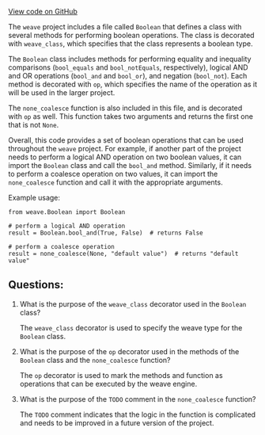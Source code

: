 [View code on GitHub](https://github.com/wandb/weave/weave/ops_primitives/boolean.py)

The `weave` project includes a file called `Boolean` that defines a class with several methods for performing boolean operations. The class is decorated with `weave_class`, which specifies that the class represents a boolean type. 

The `Boolean` class includes methods for performing equality and inequality comparisons (`bool_equals` and `bool_notEquals`, respectively), logical AND and OR operations (`bool_and` and `bool_or`), and negation (`bool_not`). Each method is decorated with `op`, which specifies the name of the operation as it will be used in the larger project. 

The `none_coalesce` function is also included in this file, and is decorated with `op` as well. This function takes two arguments and returns the first one that is not `None`. 

Overall, this code provides a set of boolean operations that can be used throughout the `weave` project. For example, if another part of the project needs to perform a logical AND operation on two boolean values, it can import the `Boolean` class and call the `bool_and` method. Similarly, if it needs to perform a coalesce operation on two values, it can import the `none_coalesce` function and call it with the appropriate arguments. 

Example usage:

```
from weave.Boolean import Boolean

# perform a logical AND operation
result = Boolean.bool_and(True, False)  # returns False

# perform a coalesce operation
result = none_coalesce(None, "default value")  # returns "default value"
```
## Questions: 
 1. What is the purpose of the `weave_class` decorator used in the `Boolean` class?
    
    The `weave_class` decorator is used to specify the weave type for the `Boolean` class.

2. What is the purpose of the `op` decorator used in the methods of the `Boolean` class and the `none_coalesce` function?
    
    The `op` decorator is used to mark the methods and function as operations that can be executed by the weave engine.

3. What is the purpose of the `TODO` comment in the `none_coalesce` function?
    
    The `TODO` comment indicates that the logic in the function is complicated and needs to be improved in a future version of the project.